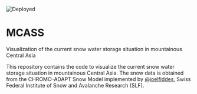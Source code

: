 ![Deployed](https://github.com/hydrosolutions/MCASS/actions/workflows/docker.yml/badge.svg)

# MCASS
 Visualization of the current snow water storage situation in mountainous Central Asia

 This repository contains the code to visualize the current snow water storage situation in mountainous Central Asia. The snow data is obtained from the CHROMO-ADAPT Snow Model implemented by [@joelfiddes](https://github.com/joelfiddes/), Swiss Federal Institute of Snow and Avalanche Research (SLF).


